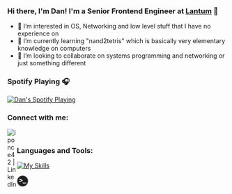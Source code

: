 ### Hi there, I'm Dan! I'm a Senior Frontend Engineer at [Lantum][lantum] 👋

- 👀 I’m interested in OS, Networking and low level stuff that I have no experience on
- 🌱 I’m currently learning "nand2tetris" which is basically very elementary knowledge on computers
- 💞️ I’m looking to collaborate on systems programming and networking or just something different

### Spotify Playing 🎧

[<img src="https://now-playing-codestackr.vercel.app/api/spotify-playing" alt="Dan's Spotify Playing" width="350" />](https://open.spotify.com/user/qkjfz4uoqv8522w5th1tr3sqk)

### Connect with me:

[<img align="left" alt="iponce42 | LinkedIn" width="22px" src="https://www.lawyersandsettlements.com/blog/wp-content/uploads/2013/09/LinkedIn-Logo-02.png" />][linkedin]

<br />

### Languages and Tools:

[![My Skills](https://skillicons.dev/icons?i=react,nodejs,js,ts,html,css,sass,git,materialui,vscode,py,ruby,linux)](https://skillicons.dev)

<img align="left" alt="Terminal" width="26px" src="https://raw.githubusercontent.com/github/explore/80688e429a7d4ef2fca1e82350fe8e3517d3494d/topics/terminal/terminal.png" />


[lantum]: http://www.lantum.com
[linkedin]: https://www.linkedin.com/in/littlecastrum/

<!---
littlecastrum/littlecastrum is a ✨ special ✨ repository because its `README.md` (this file) appears on your GitHub profile.
You can click the Preview link to take a look at your changes.
--->

